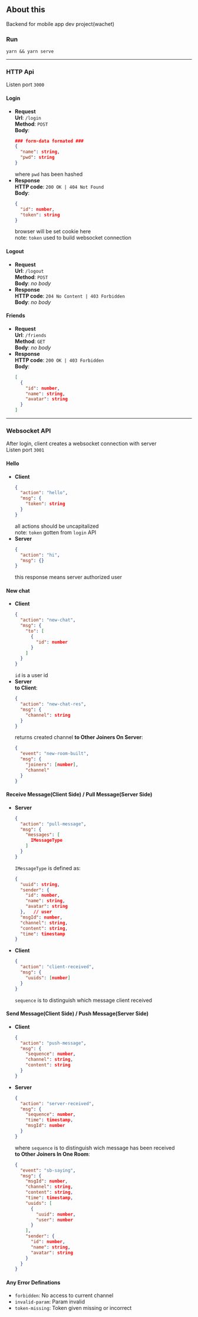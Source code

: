 ## About this
Backend for mobile app dev project(wachet)

### Run
`yarn && yarn serve`  

--------------------

### HTTP Api
Listen port `3000`
#### Login
* __Request__   
  __Url__: `/login`  
  __Method__: `POST`  
  __Body__:
  ```json
  ### form-data formated ###
  {
    "name": string,
    "pwd": string
  }
  ```
  where `pwd` has been hashed
* __Response__  
  __HTTP code__: `200 OK | 404 Not Found`  
  __Body__:
  ```json
  {
    "id": number,
    "token": string
  }
  ```
  browser will be set cookie here  
  note: `token` used to build websocket connection
#### Logout
* __Request__  
  __Url__: `/logout`  
  __Method__: `POST`  
  __Body__: _no body_
* __Response__  
  __HTTP code__: `204 No Content | 403 Forbidden`  
  __Body__: _no body_
#### Friends
* __Request__  
  __Url__: `/friends`  
  __Method__: `GET`  
  __Body__: _no body_  
* __Response__  
  __HTTP code__: `200 OK | 403 Forbidden`  
  __Body__:
  ```json
  [
    {
      "id": number,
      "name": string,
      "avatar": string
    }
  ]
  ```

----------------
### Websocket API
After login, client creates a websocket connection with server  
Listen port `3001`
#### Hello
* __Client__  
  ```json
  {
    "action": "hello",
    "msg": {
      "token": string
    }
  }
  ```
  all actions should be uncapitalized  
  note: `token` gotten from `login` API
* __Server__  
  ```json
  {
    "action": "hi",
    "msg": {}
  }
  ```
  this response means server authorized user  
#### New chat
* __Client__
  ```json
  {
    "action": "new-chat",
    "msg": {
      "to": [
        {
          "id": number
        }
      ]
    }
  }
  ```
  `id` is a user id
* __Server__  
  __to Client__:
  ```json
  {
    "action": "new-chat-res",
    "msg": {
      "channel": string
    }
  }
  ```
  returns created channel
  __to Other Joiners On Server__:
  ```json
  {
    "event": "new-room-built",
    "msg": {
      "joiners": [number],
      "channel"
    }
  }
  ```  
#### Receive Message(Client Side) / Pull Message(Server Side)
* __Server__
  ```json
  {
    "action": "pull-message",
    "msg": {
      "messages": [
        IMessageType
      ]
    }
  }
  ```
  `IMessageType` is defined as:
  ```json
  {
    "uuid": string,
    "sender": {
      "id": number,
      "name": string,
      "avatar": string
    },   // user
    "msgId": number,
    "channel": string,
    "content": string,
    "time": timestamp
  }
  ```
* __Client__
  ```json
  {
    "action": "client-received",
    "msg": {
      "uuids": [number]
    }
  }
  ```
  `sequence` is to distinguish which message client received
#### Send Message(Client Side) / Push Message(Server Side)
* __Client__
  ```json
  {
    "action": "push-message",
    "msg": {
      "sequence": number,
      "channel": string,
      "content": string
    }
  }
  ```
* __Server__
  ```json
  {
    "action": "server-received",
    "msg": {
      "sequence": number,
      "time": timestamp,
      "msgId": number
    }
  }
  ```
  where `sequence` is to distinguish wich message has been received  
  __to Other Joiners In One Room__:
  ```json
  {
    "event": "sb-saying",
    "msg": {
      "msgId": number,
      "channel": string,
      "content": string,
      "time": timestamp,
      "uuids": [
        {
          "uuid": number,
          "user": number
        }
      ],
      "sender": {
        "id": number,
        "name": string,
        "avatar": string
      }
    }
  }
  ```
#### Any Error Definations
* `forbidden`: No access to current channel
* `invalid-param`: Param invalid
* `token-missing`: Token given missing or incorrect
